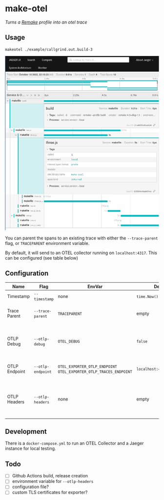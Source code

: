 # make-otel

*Turns a [Remake] profile into an otel trace*

## Usage

```shell
makeotel ./example/callgrind.out.build-3
```

![a screenshot of Jaeger, showing the trace spans for the callgrind.out.build-3 file](assets/jaeger.png)

You can parent the spans to an existing trace with either the `--trace-parent` flag, or `TRACEPARENT` environment variable.

By default, it will send to an OTEL collector running on `localhost:4317`.  This can be configured (see table below)

## Configuration

| Name | Flag | EnvVar | Default | Description |
|------|------|--------|---------|-------------|
| Timestamp | `--timestamp` | none | `time.Now().UTC().Unix()` | The profile was started |
| Trace Parent | `--trace-parent` | `TRACEPARENT` | empty | A trace to attach these spans to |
| OTLP Debug | `--otlp-debug` | `OTEL_DEBUG` | `false` | Log to `stdout` information from the OTLP Exporter |
| OTLP Endpoint | `--otlp-endpoint` | `OTEL_EXPORTER_OTLP_ENDPOINT` `OTEL_EXPORTER_OTLP_TRACES_ENDPOINT` | `localhost:4317` | The OTEL endpoint to send spans to |
| OTLP Headers | `--otlp-headers` | none | empty | Add custom headers to the OTEL Exporter, useful for SaaS Auth |


## Development

There is a `docker-compose.yml` to run an OTEL Collector and a Jaeger instance for local testing.

## Todo

- [ ] Github Actions build, release creation
- [ ] environment variable for `--otlp-headers`
- [ ] configuration file?
- [ ] custom TLS certificates for exporter?

[remake]: https://remake.readthedocs.io/en/latest/
